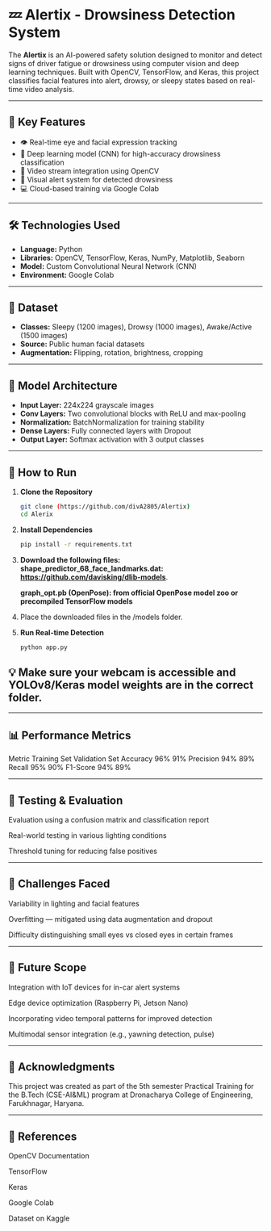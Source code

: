 # 💤 Alertix - Drowsiness Detection System

The **Alertix** is an AI-powered safety solution designed to monitor and detect signs of driver fatigue or drowsiness using computer vision and deep learning techniques. Built with OpenCV, TensorFlow, and Keras, this project classifies facial features into alert, drowsy, or sleepy states based on real-time video analysis.

---

## 📌 Key Features

- 👁️ Real-time eye and facial expression tracking
- 🤖 Deep learning model (CNN) for high-accuracy drowsiness classification
- 🎥 Video stream integration using OpenCV
- 🔔 Visual alert system for detected drowsiness
- 💻 Cloud-based training via Google Colab

---

## 🛠️ Technologies Used

- **Language:** Python
- **Libraries:** OpenCV, TensorFlow, Keras, NumPy, Matplotlib, Seaborn
- **Model:** Custom Convolutional Neural Network (CNN)
- **Environment:** Google Colab

---

## 🧠 Dataset

- **Classes:** Sleepy (1200 images), Drowsy (1000 images), Awake/Active (1500 images)
- **Source:** Public human facial datasets
- **Augmentation:** Flipping, rotation, brightness, cropping

---

## 🧱 Model Architecture

- **Input Layer:** 224x224 grayscale images
- **Conv Layers:** Two convolutional blocks with ReLU and max-pooling
- **Normalization:** BatchNormalization for training stability
- **Dense Layers:** Fully connected layers with Dropout
- **Output Layer:** Softmax activation with 3 output classes

---

## 🚀 How to Run

1. **Clone the Repository**
   ```bash
   git clone (https://github.com/divA2805/Alertix)
   cd Alerix
2. **Install Dependencies**
   ```bash 
   pip install -r requirements.txt

3. **Download the following files:**
   **shape_predictor_68_face_landmarks.dat: https://github.com/davisking/dlib-models**.
   
   **graph_opt.pb (OpenPose): from official OpenPose model zoo or precompiled TensorFlow models**

5. Place the downloaded files in the /models folder.

6. **Run Real-time Detection**
   ```bash 
   python app.py

## 💡 Make sure your webcam is accessible and YOLOv8/Keras model weights are in the correct folder.

---

## 📊 Performance Metrics
Metric	Training Set	Validation Set
Accuracy	96%	91%
Precision	94%	89%
Recall	95%	90%
F1-Score	94%	89%

---

## 🧪 Testing & Evaluation
Evaluation using a confusion matrix and classification report

Real-world testing in various lighting conditions

Threshold tuning for reducing false positives

---

## 🧩 Challenges Faced
Variability in lighting and facial features

Overfitting — mitigated using data augmentation and dropout

Difficulty distinguishing small eyes vs closed eyes in certain frames

---

## 🔮 Future Scope
Integration with IoT devices for in-car alert systems

Edge device optimization (Raspberry Pi, Jetson Nano)

Incorporating video temporal patterns for improved detection

Multimodal sensor integration (e.g., yawning detection, pulse)

---

## 🙌 Acknowledgments
This project was created as part of the 5th semester Practical Training for the B.Tech (CSE-AI&ML) program at Dronacharya College of Engineering, Farukhnagar, Haryana.

---

## 🔗 References
OpenCV Documentation

TensorFlow

Keras

Google Colab

Dataset on Kaggle
